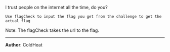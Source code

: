 I trust people on the internet all the time, do you?

`Use flagCheck to input the flag you get from the challenge to get the actual flag`

Note: The flagCheck takes the url to the flag.

---
**Author**: ColdHeat